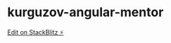# kurguzov-angular-mentor

[Edit on StackBlitz ⚡️](https://stackblitz.com/edit/kurguzov-angular-mentor)